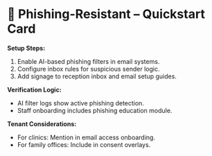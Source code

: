 # 🎣 Phishing-Resistant – Quickstart Card

**Setup Steps:**
1. Enable AI-based phishing filters in email systems.
2. Configure inbox rules for suspicious sender logic.
3. Add signage to reception inbox and email setup guides.

**Verification Logic:**
- AI filter logs show active phishing detection.
- Staff onboarding includes phishing education module.

**Tenant Considerations:**
- For clinics: Mention in email access onboarding.
- For family offices: Include in consent overlays.
